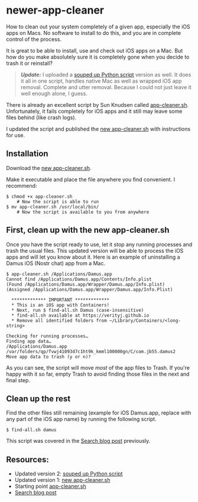 # newer-app-cleaner

How to clean out your system completely of a given app, especially the iOS apps on Macs. No software to install to do this, and you are in complete control of the process.

It is great to be able to install, use and check out iOS apps on a Mac. But how do you make absolutely sure it is completely gone when you decide to trash it or reinstall?

> ***Update:*** I uploaded a [souped up Python script] version as well. It does it all in one script, handles native Mac as well as wrapped iOS app removal. Complete and utter removal. Because I could not just leave it well enough alone, I guess.

There is already an excellent script by Sun Knudsen called [app-cleaner.sh]. Unfortunately, it fails completely for iOS apps and it still may leave some files behind (like crash logs).

I updated the script and published the [new app-cleaner.sh] with instructions for use.

## Installation

Download the [new app-cleaner.sh].

Make it executable and place the file anywhere you find convenient. I recommend:

```
$ chmod +x app-cleaner.sh
    # Now the script is able to run
$ mv app-cleaner.sh /usr/local/bin/
    # Now the script is available to you from anywhere
```

## First, clean up with the new app-cleaner.sh

Once you have the script ready to use, let it stop any running processes and trash the usual files. This updated version will be able to process the iOS apps and will let you know about it. Here is an example of uninstalling a Damus iOS (Nostr chat) app from a Mac.

```
$ app-cleaner.sh /Applications/Damus.app
Cannot find /Applications/Damus.app/Contents/Info.plist
(Found /Applications/Damus.app/Wrapper/Damus.app/Info.plist)
(Assigned /Applications/Damus.app/Wrapper/Damus.app/Info.Plist)

  ************* IMPORTANT *************
  * This is an iOS app with Containers!
  * Next, run $ find-all.sh Damus (case-insensitive)
  * find-all.sh available at https://verityj.github.io
  * Remove all identified folders from ~/Library/Containers/<long-string>

Checking for running processes…
Finding app data…
/Applications/Damus.app
/var/folders/qp/fvwj41093d7c1ht9k_kmml100000gn/C/com.jb55.damus2
Move app data to trash (y or n)?
```

As you can see, the script will move _most_ of the app files to Trash. If you're happy with it so far, empty Trash to avoid finding those files in the next and final step.

## Clean up the rest

Find the other files still remaining (example for iOS Damus.app, replace with any part of the iOS app name) by running the following script.

```
$ find-all.sh damus
```

This script was covered in the [Search blog post] previously.

## Resources:

- Updated version 2: [souped up Python script]
- Updated version 1: [new app-cleaner.sh]
- Starting point [app-cleaner.sh]
- [Search blog post]

[app-cleaner.sh]: https://github.com/sunknudsen/privacy-guides/tree/d6b7f836a0595efaf9716703b597138ce34e3b28/how-to-clean-uninstall-macos-apps-using-appcleaner-open-source-alternative
[new app-cleaner.sh]: https://github.com/verityj/newer-app-cleaner/blob/000524534e6a0befc6f8e4f48674c8164c4d9302/app-cleaner.sh
[Search blog post]: https://github.com/verityj/verityj.github.io/blob/b264f1af4cb9af93ecf8abf7c2e69054a65f8c5a/_posts/2023-06-16-search.md
[souped up Python script]: https://github.com/verityj/newer-app-cleaner/blob/32ef8e1b4a7acea9bbe6265c179af53986529e19/app-cleaner.py
